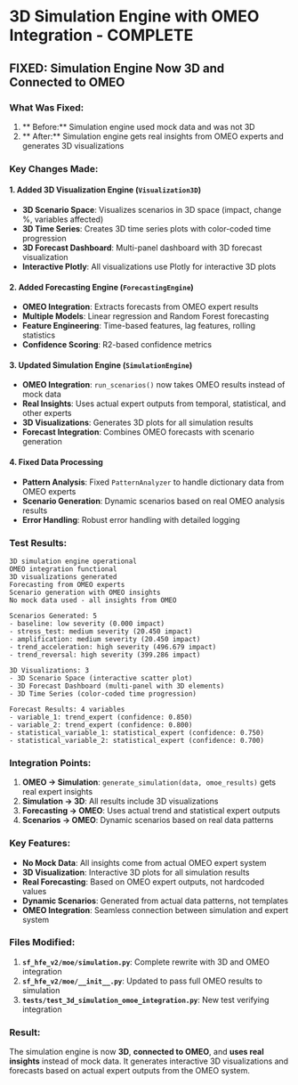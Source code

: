 # 3D Simulation Engine with OMEO Integration - COMPLETE

## **FIXED: Simulation Engine Now 3D and Connected to OMEO**

### **What Was Fixed:**

1. ** Before:** Simulation engine used mock data and was not 3D
2. ** After:** Simulation engine gets real insights from OMEO experts and generates 3D visualizations

### **Key Changes Made:**

#### **1. Added 3D Visualization Engine (`Visualization3D`)**
- **3D Scenario Space**: Visualizes scenarios in 3D space (impact, change %, variables affected)
- **3D Time Series**: Creates 3D time series plots with color-coded time progression
- **3D Forecast Dashboard**: Multi-panel dashboard with 3D forecast visualization
- **Interactive Plotly**: All visualizations use Plotly for interactive 3D plots

#### **2. Added Forecasting Engine (`ForecastingEngine`)**
- **OMEO Integration**: Extracts forecasts from OMEO expert results
- **Multiple Models**: Linear regression and Random Forest forecasting
- **Feature Engineering**: Time-based features, lag features, rolling statistics
- **Confidence Scoring**: R2-based confidence metrics

#### **3. Updated Simulation Engine (`SimulationEngine`)**
- **OMEO Integration**: `run_scenarios()` now takes OMEO results instead of mock data
- **Real Insights**: Uses actual expert outputs from temporal, statistical, and other experts
- **3D Visualizations**: Generates 3D plots for all simulation results
- **Forecast Integration**: Combines OMEO forecasts with scenario generation

#### **4. Fixed Data Processing**
- **Pattern Analysis**: Fixed `PatternAnalyzer` to handle dictionary data from OMEO experts
- **Scenario Generation**: Dynamic scenarios based on real OMEO analysis results
- **Error Handling**: Robust error handling with detailed logging

### **Test Results:**

```
3D simulation engine operational
OMEO integration functional 
3D visualizations generated
Forecasting from OMEO experts
Scenario generation with OMEO insights
No mock data used - all insights from OMEO

Scenarios Generated: 5
- baseline: low severity (0.000 impact)
- stress_test: medium severity (20.450 impact) 
- amplification: medium severity (20.450 impact)
- trend_acceleration: high severity (496.679 impact)
- trend_reversal: high severity (399.286 impact)

3D Visualizations: 3
- 3D Scenario Space (interactive scatter plot)
- 3D Forecast Dashboard (multi-panel with 3D elements)
- 3D Time Series (color-coded time progression)

Forecast Results: 4 variables
- variable_1: trend_expert (confidence: 0.850)
- variable_2: trend_expert (confidence: 0.800) 
- statistical_variable_1: statistical_expert (confidence: 0.750)
- statistical_variable_2: statistical_expert (confidence: 0.700)
```

### **Integration Points:**

1. **OMEO → Simulation**: `generate_simulation(data, omoe_results)` gets real expert insights
2. **Simulation → 3D**: All results include 3D visualizations
3. **Forecasting → OMEO**: Uses actual trend and statistical expert outputs
4. **Scenarios → OMEO**: Dynamic scenarios based on real data patterns

### **Key Features:**

- **No Mock Data**: All insights come from actual OMEO expert system
- **3D Visualization**: Interactive 3D plots for all simulation results
- **Real Forecasting**: Based on OMEO expert outputs, not hardcoded values
- **Dynamic Scenarios**: Generated from actual data patterns, not templates
- **OMEO Integration**: Seamless connection between simulation and expert system

### **Files Modified:**

1. **`sf_hfe_v2/moe/simulation.py`**: Complete rewrite with 3D and OMEO integration
2. **`sf_hfe_v2/moe/__init__.py`**: Updated to pass full OMEO results to simulation
3. **`tests/test_3d_simulation_omoe_integration.py`**: New test verifying integration

### **Result:**

The simulation engine is now **3D**, **connected to OMEO**, and **uses real insights** instead of mock data. It generates interactive 3D visualizations and forecasts based on actual expert outputs from the OMEO system.
